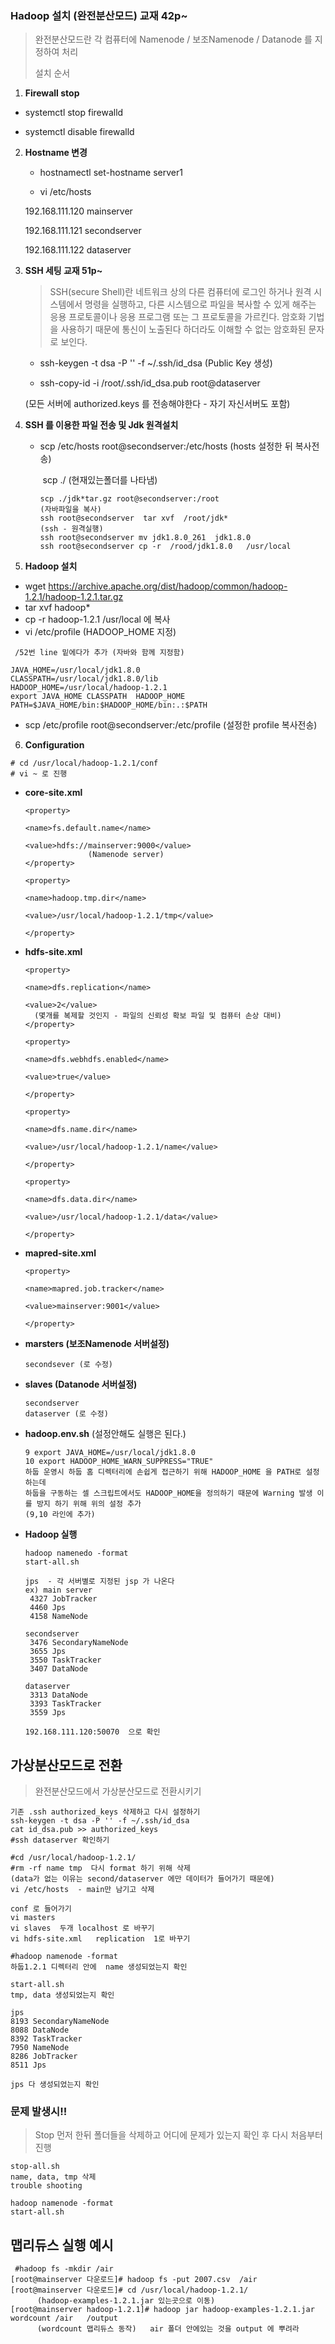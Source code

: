 ### Hadoop 설치 (완전분산모드) 교재 42p~

> 완전분산모드란 각 컴퓨터에 Namenode / 보조Namenode / Datanode 를 지정하여 처리
>
> 설치 순서

1.  **Firewall stop**

   - systemctl stop firewalld

   - systemctl disable firewalld



2. **Hostname 변경**

   - hostnamectl set-hostname server1

   - vi /etc/hosts

   192.168.111.120 mainserver

   192.168.111.121 secondserver

   192.168.111.122 dataserver

   

3. **SSH 세팅  교재 51p~**

   > SSH(secure Shell)란 네트워크 상의 다른 컴퓨터에 로그인 하거나 원격 시스템에서 명령을 실행하고, 다른 시스템으로 파일을 복사할 수 있게 해주는 응용 프로토콜이나 응용 프로그램 또는 그 프로토콜을 가르킨다. 암호화 기법을 사용하기 때문에 통신이 노출된다 하더라도 이해할 수 없는 암호화된 문자로 보인다.

   - ssh-keygen -t dsa -P '' -f ~/.ssh/id_dsa  (Public Key 생성)

   - ssh-copy-id -i /root/.ssh/id_dsa.pub  root@dataserver
   
    (모든 서버에 authorized.keys 를 전송해야한다 - 자기 자신서버도 포함) 



4. **SSH 를 이용한 파일 전송 및 Jdk 원격설치**

   - scp  /etc/hosts  root@secondserver:/etc/hosts  (hosts 설정한 뒤 복사전송)

     ​	scp  ./ (현재있는폴더를 나타냄)

     ```
     scp ./jdk*tar.gz root@secondserver:/root
     (자바파일을 복사)
     ssh root@secondserver  tar xvf  /root/jdk*
     (ssh - 원격실행)
     ssh root@secondserver mv jdk1.8.0_261  jdk1.8.0
     ssh root@secondserver cp -r  /rood/jdk1.8.0   /usr/local
     ```

     

5. **Hadoop 설치**

- wget https://archive.apache.org/dist/hadoop/common/hadoop-1.2.1/hadoop-1.2.1.tar.gz
- tar xvf hadoop*
- cp -r hadoop-1.2.1  /usr/local       에 복사
- vi /etc/profile   (HADOOP_HOME 지정)

```
 /52번 line 밑에다가 추가 (자바와 함께 지정함)
 
JAVA_HOME=/usr/local/jdk1.8.0
CLASSPATH=/usr/local/jdk1.8.0/lib
HADOOP_HOME=/usr/local/hadoop-1.2.1
export JAVA_HOME CLASSPATH  HADOOP_HOME
PATH=$JAVA_HOME/bin:$HADOOP_HOME/bin:.:$PATH
```

- scp  /etc/profile  root@secondserver:/etc/profile   (설정한 profile 복사전송)



6. **Configuration**

```
# cd /usr/local/hadoop-1.2.1/conf 
# vi ~ 로 진행
```

- **core-site.xml**

  ```
  <property>
  
  <name>fs.default.name</name>
  
  <value>hdfs://mainserver:9000</value>
                (Namenode server)
  </property>
  
  <property>
  
  <name>hadoop.tmp.dir</name>
  
  <value>/usr/local/hadoop-1.2.1/tmp</value>
  
  </property>
  
  ```

- **hdfs-site.xml**

  ```
  <property>
  
  <name>dfs.replication</name>
  
  <value>2</value> 
    (몇개를 복제할 것인지 - 파일의 신뢰성 확보 파일 및 컴퓨터 손상 대비)
  </property>
  
  <property>
  
  <name>dfs.webhdfs.enabled</name>
  
  <value>true</value>
  
  </property>
  
  <property>
  
  <name>dfs.name.dir</name>
  
  <value>/usr/local/hadoop-1.2.1/name</value>
  
  </property>
  
  <property>
  
  <name>dfs.data.dir</name>
  
  <value>/usr/local/hadoop-1.2.1/data</value>
  
  </property>
  ```

- **mapred-site.xml**

  ```
  <property>
  
  <name>mapred.job.tracker</name>
  
  <value>mainserver:9001</value>
  
  </property>
  ```

- **marsters   (보조Namenode 서버설정)**

  ```
  secondsever (로 수정)
  ```

- **slaves  (Datanode 서버설정)**

  ```
  secondserver
  dataserver (로 수정)
  ```

- **hadoop.env.sh**  (설정안해도 실행은 된다.)

  ```
  9 export JAVA_HOME=/usr/local/jdk1.8.0
  10 export HADOOP_HOME_WARN_SUPPRESS="TRUE"
  하둡 운영시 하둡 홈 디렉터리에 손쉽게 접근하기 위해 HADOOP_HOME 을 PATH로 설정하는데
  하둡을 구동하는 셀 스크립트에서도 HADOOP_HOME을 정의하기 때문에 Warning 발생 이를 방지 하기 위해 위의 설정 추가
  (9,10 라인에 추가)
  ```

- **Hadoop 실행**

  ```
  hadoop namenedo -format
  start-all.sh
  
  jps  - 각 서버별로 지정된 jsp 가 나온다
  ex) main server
   4327 JobTracker
   4460 Jps
   4158 NameNode
  
  secondserver
   3476 SecondaryNameNode
   3655 Jps
   3550 TaskTracker
   3407 DataNode
  
  dataserver
   3313 DataNode
   3393 TaskTracker
   3559 Jps
  
  192.168.111.120:50070  으로 확인
  ```
  





## 가상분산모드로 전환

> 완전분산모드에서 가상분산모드로 전환시키기

```
기존 .ssh authorized_keys 삭제하고 다시 설정하기
ssh-keygen -t dsa -P '' -f ~/.ssh/id_dsa
cat id_dsa.pub >> authorized_keys 
#ssh dataserver 확인하기

#cd /usr/local/hadoop-1.2.1/
#rm -rf name tmp  다시 format 하기 위해 삭제 
(data가 없는 이유는 second/dataserver 에만 데이터가 들어가기 때문에)
vi /etc/hosts  - main만 남기고 삭제 

conf 로 들어가기
vi masters
vi slaves  두개 localhost 로 바꾸기 
vi hdfs-site.xml   replication  1로 바꾸기

#hadoop namenode -format
하둡1.2.1 디렉터리 안에  name 생성되었는지 확인

start-all.sh
tmp, data 생성되었는지 확인

jps
8193 SecondaryNameNode
8088 DataNode
8392 TaskTracker
7950 NameNode
8286 JobTracker
8511 Jps

jps 다 생성되었는지 확인

```



### 문제 발생시!! 

> Stop 먼저 한뒤 폴더들을 삭제하고 어디에 문제가 있는지 확인 후 다시 처음부터 진행

```
stop-all.sh
name, data, tmp 삭제
trouble shooting

hadoop namenode -format
start-all.sh

```



## 맵리듀스 실행 예시

```
 #hadoop fs -mkdir /air
[root@mainserver 다운로드]# hadoop fs -put 2007.csv  /air
[root@mainserver 다운로드]# cd /usr/local/hadoop-1.2.1/  
      (hadoop-examples-1.2.1.jar 있는곳으로 이동) 
[root@mainserver hadoop-1.2.1]# hadoop jar hadoop-examples-1.2.1.jar  wordcount /air   /output
      (wordcount 맵리듀스 동작)   air 폴더 안에있는 것을 output 에 뿌려라

```

